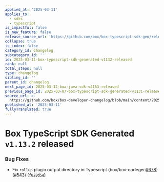 ```yaml
---
applied_at: '2025-03-11'
applies_to:
  - sdks
  - typescript
is_impactful: false
is_new_feature: false
release_source_url: 'https://github.com/box/box-typescript-sdk-gen/releases/tag/v1.13.2'
collapse: true
is_index: false
category_id: changelog
subcategory_id: ''
id: 2025-03-11-box-typescript-sdk-generated-v1132-released
rank: null
total_steps: null
type: changelog
sibling_id: ''
parent_id: changelog
next_page_id: 2025-03-12-box-java-sdk-v4153-released
previous_page_id: 2025-03-07-box-typescript-sdk-generated-v1131-released
source_url: >-
  https://github.com/box/box-developer-changelog/blob/main/content/2025/03-11-box-typescript-sdk-generated-v1132-released.md
published_at: '2025-03-11'
fullyTranslated: true
---
```

# Box TypeScript SDK Generated `v1.13.2` released

### Bug Fixes

* Fix `rollup` plugin output directory in Typescript (box/box-codegen[#678][1]) ([#543][2]) ([`f828d5e`][3])

[1]: https://github.com/box/box-typescript-sdk-gen/issues/678

[2]: https://github.com/box/box-typescript-sdk-gen/issues/543

[3]: https://github.com/box/box-typescript-sdk-gen/commit/f828d5e7e3079c48590e9766f0dccd25ee1af9ca
